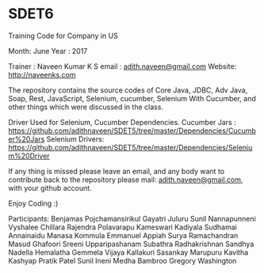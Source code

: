 # SDET6
Training Code for Company in US 

Month: June
Year : 2017 


Trainer : Naveen Kumar K S
email : adith.naveen@gmail.com
Website: http://naveenks.com

The repository contains the source codes of Core Java, JDBC, Adv Java, Soap, Rest, JavaScript, Selenium, cucumber, Selenium With Cucumber, and other things which were discussed in the class. 


Driver Used for Selenium, Cucumber Dependencies. 
Cucumber Jars : https://github.com/adithnaveen/SDET5/tree/master/Dependencies/Cucumber%20Jars
Selenium Drivers: https://github.com/adithnaveen/SDET5/tree/master/Dependencies/Selenium%20Driver


If any thing is missed please leave an email, and any body want to contribute back to the repository please mail: adith.naveen@gmail.com, with your github account. 

Enjoy Coding :)



Participants: 
Benjamas Pojchamansirikul
Gayatri Juluru
Sunil Nannapunneni
Vyshalee Chillara
Rajendra Polavarapu
Kameswari Kadiyala
Sudhamai Annainaidu
Manasa Kommula
Emmanuel Appiah
Surya Ramachandran
Masud Ghafoori
Sreeni Upparipashanam
Subathra Radhakrishnan
Sandhya Nadella
Hemalatha Gemmela
Vijaya Kallakuri
Sasankay Marupuru
Kavitha Kashyap
Pratik Patel
Sunil Ineni
Medha Bambroo
Gregory Washington






